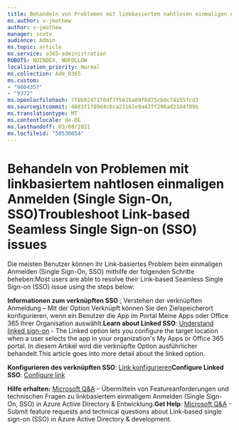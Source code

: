 ```yaml
---
title: Behandeln von Problemen mit linkbasiertem nahtlosen einmaligen Anmelden (Single Sign-On, SSO)
ms.author: v-jmathew
author: v-jmathew
manager: scotv
audience: Admin
ms.topic: article
ms.service: o365-administration
ROBOTS: NOINDEX, NOFOLLOW
localization_priority: Normal
ms.collection: Adm_O365
ms.custom:
- "9004357"
- "9372"
ms.openlocfilehash: 7f8b9247176df7f561ba89f8d75cbdc74155fcd3
ms.sourcegitcommit: 4883f1f89d4c6ca23161e9a43ff206ad21d4f09b
ms.translationtype: MT
ms.contentlocale: de-DE
ms.lasthandoff: 03/08/2021
ms.locfileid: "50530054"
---
```

# <a name="troubleshoot-link-based-seamless-single-sign-on-sso-issues"></a><span data-ttu-id="c144a-102">Behandeln von Problemen mit linkbasiertem nahtlosen einmaligen Anmelden (Single Sign-On, SSO)</span><span class="sxs-lookup"><span data-stu-id="c144a-102">Troubleshoot Link-based Seamless Single Sign-on (SSO) issues</span></span>

<span data-ttu-id="c144a-103">Die meisten Benutzer können ihr Link-basiertes Problem beim einmaligen Anmelden (Single Sign-On, SSO) mithilfe der folgenden Schritte beheben:</span><span class="sxs-lookup"><span data-stu-id="c144a-103">Most users are able to resolve their Link-based Seamless Single Sign-on (SSO) issue using the steps below:</span></span>

<span data-ttu-id="c144a-104">**Informationen zum verknüpften SSO** [:](https://docs.microsoft.com/azure/active-directory/manage-apps/configure-linked-sign-on) Verstehen der verknüpften Anmeldung – Mit der Option Verknüpft können Sie den Zielspeicherort konfigurieren, wenn ein Benutzer die App im Portal Meine Apps oder Office 365 Ihrer Organisation auswählt.</span><span class="sxs-lookup"><span data-stu-id="c144a-104">**Learn about Linked SSO**: [Understand linked sign-on](https://docs.microsoft.com/azure/active-directory/manage-apps/configure-linked-sign-on) - The Linked option lets you configure the target location when a user selects the app in your organization's My Apps or Office 365 portal.</span></span> <span data-ttu-id="c144a-105">In diesem Artikel wird die verknüpfte Option ausführlicher behandelt.</span><span class="sxs-lookup"><span data-stu-id="c144a-105">This article goes into more detail about the linked option.</span></span>

<span data-ttu-id="c144a-106">**Konfigurieren des verknüpften SSO**: [Link konfigurieren](https://docs.microsoft.com/azure/active-directory/manage-apps/configure-linked-sign-on#configure-link)</span><span class="sxs-lookup"><span data-stu-id="c144a-106">**Configure Linked SSO**: [Configure link](https://docs.microsoft.com/azure/active-directory/manage-apps/configure-linked-sign-on#configure-link)</span></span>

<span data-ttu-id="c144a-107">**Hilfe erhalten:** [Microsoft Q&A](https://docs.microsoft.com/answers/topics/azure-ad-single-sign-on.html) – Übermitteln von Featureanforderungen und technischen Fragen zu linkbasiertem einmaligem Anmelden (Single Sign-On, SSO) in Azure Active Directory & Entwicklung.</span><span class="sxs-lookup"><span data-stu-id="c144a-107">**Get Help**: [Microsoft Q&A](https://docs.microsoft.com/answers/topics/azure-ad-single-sign-on.html) - Submit feature requests and technical questions about Link-based single sign-on (SSO) in Azure Active Directory & development.</span></span>
